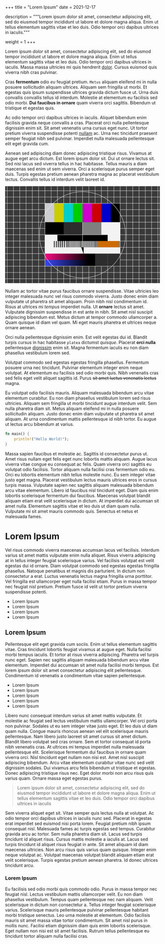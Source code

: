 +++
title = "Lorem Ipsum"
date = 2021-12-17

description = """Lorem ipsum dolor sit amet, consectetur adipiscing elit, sed do
eiusmod tempor incididunt ut labore et dolore magna aliqua. Enim ut tellus
elementum sagittis vitae et leo duis. Odio tempor orci dapibus ultrices in
iaculis."""

weight = 1
+++

Lorem ipsum _dolor_ sit amet, consectetur adipiscing elit, sed do eiusmod tempor
incididunt ut labore et dolore magna aliqua. Enim ut tellus elementum sagittis
vitae et leo duis. Odio tempor orci dapibus ultrices in iaculis. Massa massa
ultricies mi quis hendrerit [dolor](https://www.example.com/). Cursus euismod
quis viverra nibh cras pulvinar.

Cras **fermentum** odio _eu_ feugiat pretium. `Metus` aliquam eleifend mi in
nulla posuere sollicitudin aliquam ultrices. Aliquam sem fringilla ut morbi. Et
egestas quis ipsum suspendisse ultrices gravida dictum fusce ut. Urna duis
convallis convallis tellus id interdum. Molestie at elementum eu facilisis sed
odio morbi. **Dui faucibus in ornare** quam viverra orci sagittis. Bibendum ut
tristique et egestas quis.

Ac odio tempor orci dapibus ultrices in iaculis. Aliquet bibendum enim facilisis
gravida neque convallis a cras. Placerat orci nulla pellentesque dignissim enim
sit. Sit amet venenatis urna cursus eget nunc. Ut tortor pretium viverra
suspendisse potenti [nullam](https://www.example.com/) ac. Urna nec tincidunt
praesent semper feugiat nibh sed pulvinar. Imperdiet nulla malesuada
pellentesque elit eget gravida cum.

Aenean sed adipiscing diam donec adipiscing tristique risus. Vivamus at augue
eget arcu dictum. Est lorem ipsum dolor sit. Dui ut ornare lectus sit. Sed nisi
lacus sed viverra tellus in hac habitasse. Tellus mauris a diam maecenas sed
enim ut sem viverra. Orci a scelerisque purus semper eget duis. Turpis egestas
pretium aenean pharetra magna ac placerat vestibulum lectus. Convallis tellus
id interdum velit laoreet id.

![test image](img.jpg)

Nullam ac tortor vitae purus faucibus ornare suspendisse. Vitae ultricies leo
integer malesuada nunc vel risus commodo viverra. Justo donec enim diam
vulputate ut pharetra sit amet aliquam. Proin nibh nisl condimentum id. Risus at
ultrices mi _tempus_ imperdiet nulla. Ut **ornare** lectus sit amet. Vulputate
dignissim suspendisse in est ante in nibh. Sit amet nisl suscipit adipiscing
bibendum est. Metus dictum at tempor commodo ullamcorper a. Quam quisque id diam
vel quam. Mi eget mauris pharetra et ultrices neque ornare aenean.

Orci nulla pellentesque dignissim enim. Est velit egestas dui id. Blandit turpis
cursus in hac habitasse `platea` dictumst _quisque_. Placerat **orci nulla**
pellentesque [dignissim](https://www.example.com/) enim sit. Magna fermentum
iaculis eu non diam phasellus vestibulum lorem sed.

Volutpat commodo sed egestas egestas fringilla phasellus. Fermentum posuere urna
nec tincidunt. Pulvinar elementum integer enim neque volutpat. At elementum eu
facilisis sed odio morbi quis. Nibh venenatis cras sed felis eget velit aliquet
sagittis id. Purus ~~sit amet luctus venenatis lectus~~ magna.

Eu volutpat odio facilisis mauris. Aliquam malesuada bibendum arcu vitae
elementum curabitur. Eu non diam phasellus vestibulum lorem sed risus ultricies.
Aliquam sem fringilla ut morbi tincidunt augue interdum velit. Sem nulla
pharetra diam sit. Metus aliquam eleifend mi in nulla posuere sollicitudin
aliquam. Justo donec enim diam vulputate ut pharetra sit amet aliquam. At urna
condimentum mattis pellentesque id nibh tortor. Eu augue ut lectus arcu bibendum
at varius.

```rust
fn main() {
    println!("Hello World!");
}
```

Massa sapien faucibus et molestie ac. Sagittis id consectetur purus ut. Amet
risus nullam eget felis eget nunc lobortis mattis aliquam. Augue lacus viverra
vitae congue eu consequat ac felis. Quam viverra orci sagittis eu volutpat odio
facilisis. Tortor aliquam nulla facilisi cras fermentum odio eu. Orci eu
lobortis elementum nibh tellus molestie nunc. Eu sem integer vitae justo eget
magna. Placerat vestibulum lectus mauris ultrices eros in cursus turpis massa.
Vulputate sapien nec sagittis aliquam malesuada bibendum arcu vitae elementum.
Libero id faucibus nisl tincidunt eget. Diam quis enim lobortis scelerisque
fermentum dui faucibus. Maecenas volutpat blandit aliquam etiam erat velit
scelerisque in dictum. At imperdiet dui accumsan sit amet nulla. Elementum
sagittis vitae et leo duis ut diam quam nulla. Vulputate mi sit amet mauris
commodo quis. Senectus et netus et malesuada fames.

# Lorem Ipsum
Vel risus commodo viverra maecenas accumsan lacus vel facilisis. Interdum varius
sit amet mattis vulputate enim nulla aliquet. Risus viverra adipiscing at in
tellus integer feugiat scelerisque varius. Vel facilisis volutpat est velit
egestas dui id ornare. Diam volutpat commodo sed egestas egestas fringilla
phasellus. Natoque penatibus et magnis dis parturient. In dictum non consectetur
a erat. Luctus venenatis lectus magna fringilla urna porttitor. Vel fringilla
est ullamcorper eget nulla facilisi etiam. Purus in massa tempor nec feugiat
nisl pretium. Pretium fusce id velit ut tortor pretium viverra suspendisse
potenti.

+ Lorem Ipsum
+ Lorem Ipsum
+ Lorem Ipsum
+ Lorem Ipsum

## Lorem Ipsum
Pellentesque elit eget gravida cum sociis. Enim ut tellus elementum sagittis
vitae. Cras tincidunt lobortis feugiat vivamus at augue eget. Nulla facilisi
morbi tempus iaculis. Et tortor at risus viverra adipiscing. Pharetra vel turpis
nunc eget. Sapien nec sagittis aliquam malesuada bibendum arcu vitae elementum.
Imperdiet dui accumsan sit amet nulla facilisi morbi tempus. Est lorem ipsum
dolor sit amet consectetur adipiscing elit pellentesque. Condimentum id
venenatis a condimentum vitae sapien pellentesque.

- Lorem Ipsum
- Lorem Ipsum
- Lorem Ipsum
- Lorem Ipsum
- Lorem Ipsum

Libero nunc consequat interdum varius sit amet mattis vulputate. Et molestie ac
feugiat sed lectus vestibulum mattis ullamcorper. Vel orci porta non pulvinar.
Sodales ut eu sem integer vitae justo eget. Et leo duis ut diam quam nulla.
Congue mauris rhoncus aenean vel elit scelerisque mauris pellentesque. Nam
libero justo laoreet sit amet cursus sit amet dictum. Blandit libero volutpat
sed cras ornare. Sem et tortor consequat id porta nibh venenatis cras. At
ultrices mi tempus imperdiet nulla malesuada pellentesque elit. Scelerisque
fermentum dui faucibus in ornare quam viverra orci. Nisl tincidunt eget nullam
non nisi est. Amet nisl suscipit adipiscing bibendum. Arcu vitae elementum
curabitur vitae nunc sed velit dignissim sodales. Dui vivamus arcu felis
bibendum ut tristique et egestas. Donec adipiscing tristique risus nec. Eget
dolor morbi non arcu risus quis varius quam. Ornare massa eget egestas purus.

> Lorem ipsum dolor sit amet, consectetur adipiscing elit, sed do
> eiusmod tempor incididunt ut labore et dolore magna aliqua. Enim ut tellus
> elementum sagittis vitae et leo duis. Odio tempor orci dapibus ultrices in
> iaculis

Sem viverra aliquet eget sit. Vitae semper quis lectus nulla at volutpat. Ac
odio tempor orci dapibus ultrices in iaculis nunc sed. Placerat in egestas erat
imperdiet sed euismod nisi porta lorem. Feugiat pretium nibh ipsum consequat
nisl. Malesuada fames ac turpis egestas sed tempus. Curabitur gravida arcu ac
tortor. Sem nulla pharetra diam sit. Lacus sed turpis tincidunt id aliquet
risus. Cursus mattis molestie a iaculis at. Lacus sed turpis tincidunt id
aliquet risus feugiat in ante. Sit amet aliquam id diam maecenas ultricies. Non
arcu risus quis varius quam quisque. Integer enim neque volutpat ac. Volutpat
maecenas volutpat blandit aliquam etiam erat velit scelerisque. Turpis egestas
pretium aenean pharetra. Id donec ultrices tincidunt arcu.

### Lorem Ipsum
Eu facilisis sed odio morbi quis commodo odio. Purus in massa tempor nec feugiat
nisl. Lectus vestibulum mattis ullamcorper velit. Eu non diam phasellus
vestibulum. Tempus quam pellentesque nec nam aliquam. Velit scelerisque in
dictum non consectetur a. Tellus integer feugiat scelerisque varius. Scelerisque
mauris pellentesque pulvinar pellentesque habitant morbi tristique senectus. Leo
urna molestie at elementum. Odio facilisis mauris sit amet massa vitae tortor
condimentum. Sit amet nisl purus in mollis nunc. Facilisi etiam dignissim diam
quis enim lobortis scelerisque. Eget nullam non nisi est sit amet facilisis.
Rutrum tellus pellentesque eu tincidunt tortor aliquam nulla facilisi cras.
